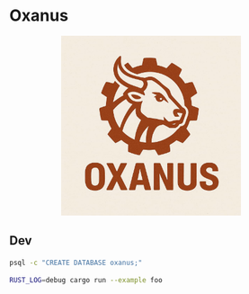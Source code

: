 # Oxanus

<p align="center">
  <picture>
    <img alt="Oxanus logo" src="logo.jpg" width="320">
  </picture>
</p>

## Dev

```bash
psql -c "CREATE DATABASE oxanus;"
```

```bash
RUST_LOG=debug cargo run --example foo
```

